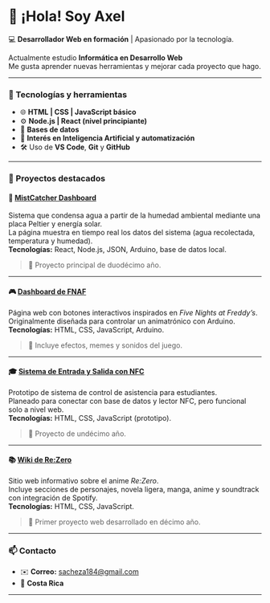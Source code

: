 # 👋 ¡Hola! Soy Axel

💻 **Desarrollador Web en formación** | Apasionado por la tecnología.  

Actualmente estudio **Informática en Desarrollo Web**  
Me gusta aprender nuevas herramientas y mejorar cada proyecto que hago.

---

### 🧠 Tecnologías y herramientas
- 🌐 **HTML | CSS | JavaScript básico**
- ⚙️ **Node.js | React (nivel principiante)**
- 🧩 **Bases de datos**
- 🤖 **Interés en Inteligencia Artificial y automatización**
- 🛠️ Uso de **VS Code**, **Git** y **GitHub**

---

### 🚀 Proyectos destacados

#### 🧊 [MistCatcher Dashboard](https://github.com/AxelS2704/MistCatcher)
Sistema que condensa agua a partir de la humedad ambiental mediante una placa Peltier y energía solar.  
La página muestra en tiempo real los datos del sistema (agua recolectada, temperatura y humedad).  
**Tecnologías:** React, Node.js, JSON, Arduino, base de datos local.  
> 🔹 Proyecto principal de duodécimo año.

---

#### 🎮 [Dashboard de FNAF](https://github.com/AxelS2704/Fnaf-controller)
Página web con botones interactivos inspirados en *Five Nights at Freddy’s*.  
Originalmente diseñada para controlar un animatrónico con Arduino.  
**Tecnologías:** HTML, CSS, JavaScript, Arduino.  
> 🔹 Incluye efectos, memes y sonidos del juego.

---

#### 🎓 [Sistema de Entrada y Salida con NFC](https://github.com/AxelS2704/Sistema-NFC)
Prototipo de sistema de control de asistencia para estudiantes.  
Planeado para conectar con base de datos y lector NFC, pero funcional solo a nivel web.  
**Tecnologías:** HTML, CSS, JavaScript (prototipo).  
> 🔹 Proyecto de undécimo año.

---

#### 📚 [Wiki de Re:Zero](https://github.com/AxelS2704/Wiki-ReZero)
Sitio web informativo sobre el anime *Re:Zero*.  
Incluye secciones de personajes, novela ligera, manga, anime y soundtrack con integración de Spotify.  
**Tecnologías:** HTML, CSS, JavaScript.  
> 🔹 Primer proyecto web desarrollado en décimo año.

---

### 📫 Contacto
- ✉️ **Correo:** sacheza184@gmail.com  
- 📍 **Costa Rica**

---

<!--
**AxelS2704/AxelS2704** is a ✨ _special_ ✨ repository because its `README.md` (this file) appears on your GitHub profile.

Here are some ideas to get you started:

- 🔭 I’m currently working on ...
- 🌱 I’m currently learning ...
- 👯 I’m looking to collaborate on ...
- 🤔 I’m looking for help with ...
- 💬 Ask me about ...
- 📫 How to reach me: ...
- 😄 Pronouns: ...
- ⚡ Fun fact: ...
-->
